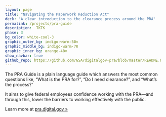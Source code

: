 ```yaml
---
layout: page
title: "Navigating the Paperwork Reduction Act"
deck: "A clear introduction to the clearance process around the PRA"
permalink: /projects/pra-guide
description:  TKTK
phase: 3
bg_color: white-cool-3
graphic_outer_bg: indigo-warm-50v
graphic_middle_bg: indigo-warm-70
graphic_inner_bg: orange-40v
show_navbar: true
github_repo: https://github.com/GSA/digitalgov-pra/blob/master/README.md
---
```


The PRA Guide is a plain language guide which answers the most common questions like, “What is the PRA for?”, “Do I need clearance?”, and “What’s the process?”

It aims to give federal employees confidence working with the PRA—and through this, lower the barriers to working effectively with the public.

Learn more at [pra.digital.gov »](https://pra.digital.gov)
